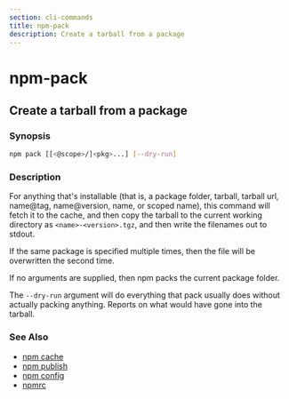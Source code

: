 ```yaml
---
section: cli-commands 
title: npm-pack
description: Create a tarball from a package
---
```


# npm-pack

## Create a tarball from a package

### Synopsis

```bash
npm pack [[<@scope>/]<pkg>...] [--dry-run]
```

### Description

For anything that's installable (that is, a package folder, tarball,
tarball url, name@tag, name@version, name, or scoped name), this
command will fetch it to the cache, and then copy the tarball to the
current working directory as `<name>-<version>.tgz`, and then write
the filenames out to stdout.

If the same package is specified multiple times, then the file will be
overwritten the second time.

If no arguments are supplied, then npm packs the current package folder.

The `--dry-run` argument will do everything that pack usually does without
actually packing anything. Reports on what would have gone into the tarball.

### See Also

* [npm cache](/cli-commands/npm-cache)
* [npm publish](/cli-commands/npm-publish)
* [npm config](/cli-commands/npm-config)
* [npmrc](/configuring-npm/npmrc)

